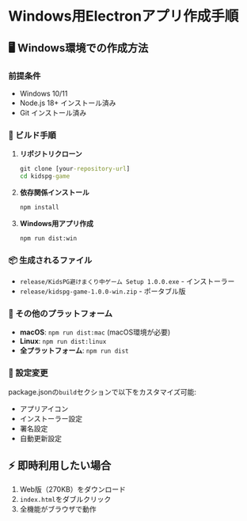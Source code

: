 # Windows用Electronアプリ作成手順

## 🖥️ Windows環境での作成方法

### 前提条件
- Windows 10/11
- Node.js 18+ インストール済み
- Git インストール済み

### 🚀 ビルド手順

1. **リポジトリクローン**
   ```cmd
   git clone [your-repository-url]
   cd kidspg-game
   ```

2. **依存関係インストール**
   ```cmd
   npm install
   ```

3. **Windows用アプリ作成**
   ```cmd
   npm run dist:win
   ```

### 📦 生成されるファイル

- `release/KidsPG避けまくり中ゲーム Setup 1.0.0.exe` - インストーラー
- `release/kidspg-game-1.0.0-win.zip` - ポータブル版

### 🎯 その他のプラットフォーム

- **macOS**: `npm run dist:mac` (macOS環境が必要)
- **Linux**: `npm run dist:linux`
- **全プラットフォーム**: `npm run dist`

### 🔧 設定変更

package.jsonの`build`セクションで以下をカスタマイズ可能:
- アプリアイコン
- インストーラー設定
- 署名設定
- 自動更新設定

## ⚡ 即時利用したい場合

1. Web版（270KB）をダウンロード
2. `index.html`をダブルクリック
3. 全機能がブラウザで動作